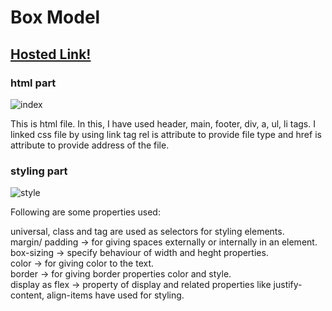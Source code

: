 # Box Model

## [Hosted Link!](https://hsc92180.github.io/Geekster_Assignment/Box-Model2/)

### html part

![index](https://github.com/hsc92180/Geekster_Assignment/assets/68774484/671215c7-4279-4463-9729-400bba2c2757)

This is html file. In this, I have used header, main, footer, div, a, ul, li tags. I linked css file by using link tag rel is attribute to provide file type and href is attribute to provide address of the file.

### styling part

![style](https://github.com/hsc92180/Geekster_Assignment/assets/68774484/a493a234-72b3-4f5b-80e7-6ac20f626277)

Following are some properties used:<br>

universal, class and tag are used as selectors for styling elements.<br>
margin/ padding -> for giving spaces externally or internally in an element. <br>
box-sizing -> specify behaviour of width and heght properties.<br> 
color -> for giving color to the text.<br>
border -> for giving border properties color and style.<br>
display as flex -> property of display and related properties like justify-content, align-items have used for styling.
